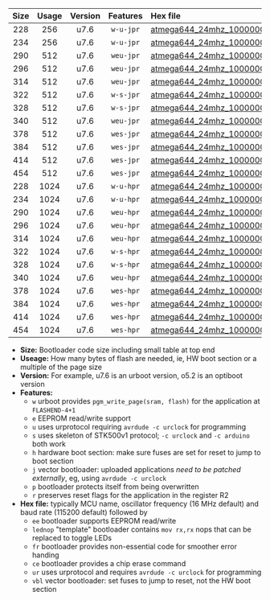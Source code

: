 |Size|Usage|Version|Features|Hex file|
|:-:|:-:|:-:|:-:|:--|
|228|256|u7.6|`w-u-jpr`|[atmega644_24mhz_1000000bps_ur_vbl.hex](https://raw.githubusercontent.com/stefanrueger/urboot/main/atmega644_24mhz_1000000bps_ur_vbl.hex)|
|234|256|u7.6|`w-u-jpr`|[atmega644_24mhz_1000000bps_lednop_ur_vbl.hex](https://raw.githubusercontent.com/stefanrueger/urboot/main/atmega644_24mhz_1000000bps_lednop_ur_vbl.hex)|
|290|512|u7.6|`weu-jpr`|[atmega644_24mhz_1000000bps_ee_ur_vbl.hex](https://raw.githubusercontent.com/stefanrueger/urboot/main/atmega644_24mhz_1000000bps_ee_ur_vbl.hex)|
|296|512|u7.6|`weu-jpr`|[atmega644_24mhz_1000000bps_ee_lednop_ur_vbl.hex](https://raw.githubusercontent.com/stefanrueger/urboot/main/atmega644_24mhz_1000000bps_ee_lednop_ur_vbl.hex)|
|314|512|u7.6|`weu-jpr`|[atmega644_24mhz_1000000bps_ee_lednop_fr_ur_vbl.hex](https://raw.githubusercontent.com/stefanrueger/urboot/main/atmega644_24mhz_1000000bps_ee_lednop_fr_ur_vbl.hex)|
|322|512|u7.6|`w-s-jpr`|[atmega644_24mhz_1000000bps_vbl.hex](https://raw.githubusercontent.com/stefanrueger/urboot/main/atmega644_24mhz_1000000bps_vbl.hex)|
|328|512|u7.6|`w-s-jpr`|[atmega644_24mhz_1000000bps_lednop_vbl.hex](https://raw.githubusercontent.com/stefanrueger/urboot/main/atmega644_24mhz_1000000bps_lednop_vbl.hex)|
|340|512|u7.6|`weu-jpr`|[atmega644_24mhz_1000000bps_ee_lednop_fr_ce_ur_vbl.hex](https://raw.githubusercontent.com/stefanrueger/urboot/main/atmega644_24mhz_1000000bps_ee_lednop_fr_ce_ur_vbl.hex)|
|378|512|u7.6|`wes-jpr`|[atmega644_24mhz_1000000bps_ee_vbl.hex](https://raw.githubusercontent.com/stefanrueger/urboot/main/atmega644_24mhz_1000000bps_ee_vbl.hex)|
|384|512|u7.6|`wes-jpr`|[atmega644_24mhz_1000000bps_ee_lednop_vbl.hex](https://raw.githubusercontent.com/stefanrueger/urboot/main/atmega644_24mhz_1000000bps_ee_lednop_vbl.hex)|
|414|512|u7.6|`wes-jpr`|[atmega644_24mhz_1000000bps_ee_lednop_fr_vbl.hex](https://raw.githubusercontent.com/stefanrueger/urboot/main/atmega644_24mhz_1000000bps_ee_lednop_fr_vbl.hex)|
|454|512|u7.6|`wes-jpr`|[atmega644_24mhz_1000000bps_ee_lednop_fr_ce_vbl.hex](https://raw.githubusercontent.com/stefanrueger/urboot/main/atmega644_24mhz_1000000bps_ee_lednop_fr_ce_vbl.hex)|
|228|1024|u7.6|`w-u-hpr`|[atmega644_24mhz_1000000bps_ur.hex](https://raw.githubusercontent.com/stefanrueger/urboot/main/atmega644_24mhz_1000000bps_ur.hex)|
|234|1024|u7.6|`w-u-hpr`|[atmega644_24mhz_1000000bps_lednop_ur.hex](https://raw.githubusercontent.com/stefanrueger/urboot/main/atmega644_24mhz_1000000bps_lednop_ur.hex)|
|290|1024|u7.6|`weu-hpr`|[atmega644_24mhz_1000000bps_ee_ur.hex](https://raw.githubusercontent.com/stefanrueger/urboot/main/atmega644_24mhz_1000000bps_ee_ur.hex)|
|296|1024|u7.6|`weu-hpr`|[atmega644_24mhz_1000000bps_ee_lednop_ur.hex](https://raw.githubusercontent.com/stefanrueger/urboot/main/atmega644_24mhz_1000000bps_ee_lednop_ur.hex)|
|314|1024|u7.6|`weu-hpr`|[atmega644_24mhz_1000000bps_ee_lednop_fr_ur.hex](https://raw.githubusercontent.com/stefanrueger/urboot/main/atmega644_24mhz_1000000bps_ee_lednop_fr_ur.hex)|
|322|1024|u7.6|`w-s-hpr`|[atmega644_24mhz_1000000bps.hex](https://raw.githubusercontent.com/stefanrueger/urboot/main/atmega644_24mhz_1000000bps.hex)|
|328|1024|u7.6|`w-s-hpr`|[atmega644_24mhz_1000000bps_lednop.hex](https://raw.githubusercontent.com/stefanrueger/urboot/main/atmega644_24mhz_1000000bps_lednop.hex)|
|340|1024|u7.6|`weu-hpr`|[atmega644_24mhz_1000000bps_ee_lednop_fr_ce_ur.hex](https://raw.githubusercontent.com/stefanrueger/urboot/main/atmega644_24mhz_1000000bps_ee_lednop_fr_ce_ur.hex)|
|378|1024|u7.6|`wes-hpr`|[atmega644_24mhz_1000000bps_ee.hex](https://raw.githubusercontent.com/stefanrueger/urboot/main/atmega644_24mhz_1000000bps_ee.hex)|
|384|1024|u7.6|`wes-hpr`|[atmega644_24mhz_1000000bps_ee_lednop.hex](https://raw.githubusercontent.com/stefanrueger/urboot/main/atmega644_24mhz_1000000bps_ee_lednop.hex)|
|414|1024|u7.6|`wes-hpr`|[atmega644_24mhz_1000000bps_ee_lednop_fr.hex](https://raw.githubusercontent.com/stefanrueger/urboot/main/atmega644_24mhz_1000000bps_ee_lednop_fr.hex)|
|454|1024|u7.6|`wes-hpr`|[atmega644_24mhz_1000000bps_ee_lednop_fr_ce.hex](https://raw.githubusercontent.com/stefanrueger/urboot/main/atmega644_24mhz_1000000bps_ee_lednop_fr_ce.hex)|

- **Size:** Bootloader code size including small table at top end
- **Useage:** How many bytes of flash are needed, ie, HW boot section or a multiple of the page size
- **Version:** For example, u7.6 is an urboot version, o5.2 is an optiboot version
- **Features:**
  + `w` urboot provides `pgm_write_page(sram, flash)` for the application at `FLASHEND-4+1`
  + `e` EEPROM read/write support
  + `u` uses urprotocol requiring `avrdude -c urclock` for programming
  + `s` uses skeleton of STK500v1 protocol; `-c urclock` and `-c arduino` both work
  + `h` hardware boot section: make sure fuses are set for reset to jump to boot section
  + `j` vector bootloader: uploaded applications *need to be patched externally*, eg, using `avrdude -c urclock`
  + `p` bootloader protects itself from being overwritten
  + `r` preserves reset flags for the application in the register R2
- **Hex file:** typically MCU name, oscillator frequency (16 MHz default) and baud rate (115200 default) followed by
  + `ee` bootloader supports EEPROM read/write
  + `lednop` "template" bootloader contains `mov rx,rx` nops that can be replaced to toggle LEDs
  + `fr` bootloader provides non-essential code for smoother error handing
  + `ce` bootloader provides a chip erase command
  + `ur` uses urprotocol and requires `avrdude -c urclock` for programming
  + `vbl` vector bootloader: set fuses to jump to reset, not the HW boot section
